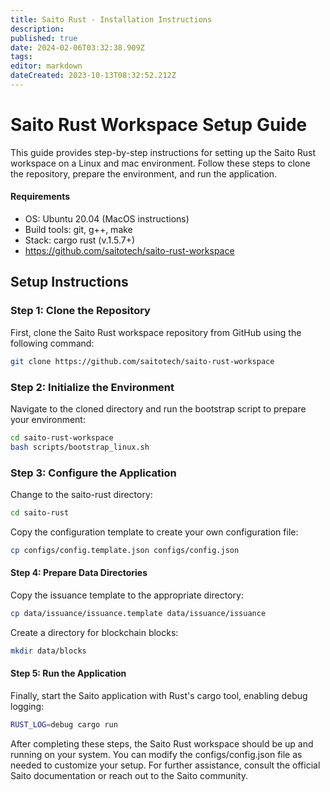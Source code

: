 ```yaml
---
title: Saito Rust - Installation Instructions
description: 
published: true
date: 2024-02-06T03:32:38.909Z
tags: 
editor: markdown
dateCreated: 2023-10-13T08:32:52.212Z
---
```


# Saito Rust Workspace Setup Guide

This guide provides step-by-step instructions for setting up the Saito Rust workspace on a Linux and mac environment. Follow these steps to clone the repository, prepare the environment, and run the application.

#### Requirements

* OS: Ubuntu 20.04 (MacOS instructions)
* Build tools: git, g++, make
* Stack: cargo rust (v.1.5.7+)
* https://github.com/saitotech/saito-rust-workspace


## Setup Instructions

### Step 1: Clone the Repository

First, clone the Saito Rust workspace repository from GitHub using the following command:

```bash
git clone https://github.com/saitotech/saito-rust-workspace 
````

### Step 2: Initialize the Environment

Navigate to the cloned directory and run the bootstrap script to prepare your environment:

````bash
cd saito-rust-workspace
bash scripts/bootstrap_linux.sh
````
### Step 3: Configure the Application

Change to the saito-rust directory:

```bash
cd saito-rust
```

Copy the configuration template to create your own configuration file:

````bash
cp configs/config.template.json configs/config.json
````


#### Step 4: Prepare Data Directories

Copy the issuance template to the appropriate directory:


````bash
cp data/issuance/issuance.template data/issuance/issuance
````

Create a directory for blockchain blocks:

````bash
mkdir data/blocks
````

#### Step 5: Run the Application

Finally, start the Saito application with Rust's cargo tool, enabling debug logging:


````bash
RUST_LOG=debug cargo run

````


After completing these steps, the Saito Rust workspace should be up and running on your system. You can modify the configs/config.json file as needed to customize your setup. For further assistance, consult the official Saito documentation or reach out to the Saito community.
